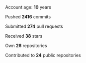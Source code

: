 Account age: **10** years

Pushed **2416** commits

Submitted **274** pull requests

Received **38** stars

Own **26** repositories

Contributed to **24** public repositories
